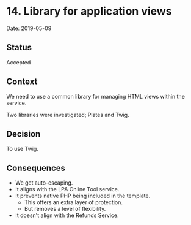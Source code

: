 # 14. Library for application views

Date: 2019-05-09

## Status

Accepted

## Context

We need to use a common library for managing HTML views within the service.

Two libraries were investigated; Plates and Twig.

## Decision

To use Twig.

## Consequences

* We get auto-escaping.
* It aligns with the LPA Online Tool service.
* It prevents native PHP being included in the template.
    * This offers an extra layer of protection.
    * But removes a level of flexibility.
* It doesn't align with the Refunds Service.

